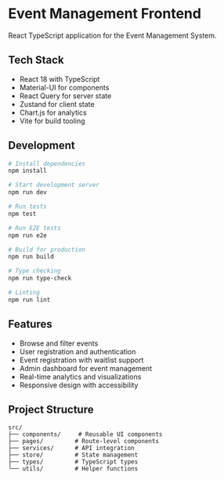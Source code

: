 # Event Management Frontend

React TypeScript application for the Event Management System.

## Tech Stack

- React 18 with TypeScript
- Material-UI for components
- React Query for server state
- Zustand for client state
- Chart.js for analytics
- Vite for build tooling

## Development

```bash
# Install dependencies
npm install

# Start development server
npm run dev

# Run tests
npm test

# Run E2E tests
npm run e2e

# Build for production
npm run build

# Type checking
npm run type-check

# Linting
npm run lint
```

## Features

- Browse and filter events
- User registration and authentication
- Event registration with waitlist support
- Admin dashboard for event management
- Real-time analytics and visualizations
- Responsive design with accessibility

## Project Structure

```
src/
├── components/     # Reusable UI components
├── pages/         # Route-level components
├── services/      # API integration
├── store/         # State management
├── types/         # TypeScript types
└── utils/         # Helper functions
```